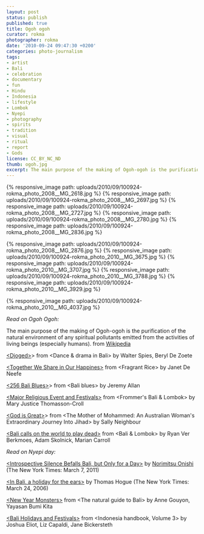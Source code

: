 ```yaml
---
layout: post
status: publish
published: true
title: Ogoh ogoh
curator: rokma
photographer: rokma
date: '2010-09-24 09:47:30 +0200'
categories: photo-journalism
tags:
- artist
- Bali
- celebration
- documentary
- fun
- Hindu
- Indonesia
- lifestyle
- Lombok
- Nyepi
- photography
- spirits
- tradition
- visual
- ritual
- report
- Gods
license: CC_BY_NC_ND
thumb: ogoh.jpg
excerpt: The main purpose of the making of Ogoh-ogoh is the purification of the natural environment of any spiritual pollutants emitted from the activities of living beings (especially humans).
---
```



{% responsive_image path: uploads/2010/09/100924-rokma_photo_2008__MG_2618.jpg %}
{% responsive_image path: uploads/2010/09/100924-rokma_photo_2008__MG_2697.jpg %}
{% responsive_image path: uploads/2010/09/100924-rokma_photo_2008__MG_2727.jpg %}
{% responsive_image path: uploads/2010/09/100924-rokma_photo_2008__MG_2780.jpg %}
{% responsive_image path: uploads/2010/09/100924-rokma_photo_2008__MG_2836.jpg %}

{% responsive_image path: uploads/2010/09/100924-rokma_photo_2008__MG_2876.jpg %}
{% responsive_image path: uploads/2010/09/100924-rokma_photo_2010__MG_3675.jpg %}
{% responsive_image path: uploads/2010/09/100924-rokma_photo_2010__MG_3707.jpg %}
{% responsive_image path: uploads/2010/09/100924-rokma_photo_2010__MG_3788.jpg %}
{% responsive_image path: uploads/2010/09/100924-rokma_photo_2010__MG_3929.jpg %}

{% responsive_image path: uploads/2010/09/100924-rokma_photo_2010__MG_4037.jpg %}

_Read on Ogoh Ogoh:_

The main purpose of the making of Ogoh-ogoh is the purification of the natural environment of any spiritual pollutants emitted from the activities of living beings (especially humans).  from <a target="_blank" href="http://en.wikipedia.org/wiki/Ogoh-ogoh" rel="nofollow">Wikipedia</a>

<a href="http://books.google.com/books?id=zZ_Zk_E1lG0C&lpg=PA243&dq=ogoh%20ogoh&pg=PA243#v=onepage&q=ogoh%20ogoh&f=false" target="_blank">&lt;Djoged&gt;</a>&gt; from &lt;Dance &amp; drama in Bali&gt; by Walter Spies, Beryl De Zoete

<a href="http://books.google.com/books?id=9_FR9UgpaRIC&lpg=PA141&dq=ogoh%20ogoh&pg=PA141#v=onepage&q=ogoh%20ogoh&f=false" target="_blank">&lt;Together We Share in Our Happines&gt;</a> from &lt;Fragrant Rice&gt; by Janet De Neefe

<a href="http://books.google.com/books?id=dpUMTUnGtjIC&lpg=PA256&dq=ogoh%20ogoh&pg=PA256#v=onepage&q=ogoh%20ogoh&f=false" target="_blank">&lt;256 Bali Blues&gt;</a>&gt; from &lt;Bali blues&gt; by Jeremy Allan

<a href="http://books.google.com/books?id=-SdPoFp5WY0C&lpg=PA32&dq=ogoh%20ogoh&pg=PA32#v=onepage&q=ogoh%20ogoh&f=false" target="_blank">&lt;Major Religious Event and Festivals&gt;</a> from &lt;Frommer's Bali & Lombok&gt; by Mary Justice Thomasson-Croll

<a href="http://books.google.com/books?id=Lw_pNuHejjAC&lpg=PA49&dq=ogoh%20ogoh&pg=PA49#v=onepage&q=ogoh%20ogoh&f=false" target="_blank">&lt;God is Great&gt;</a>&gt; from &lt;The Mother of Mohammed: An Australian Woman's Extraordinary Journey Into Jihad&gt; by Sally Neighbour

<a href="http://books.google.com/books?id=j7YosVd8wEMC&lpg=PA62&dq=ogoh%20ogoh&pg=PA62#v=onepage&q=ogoh%20ogoh&f=false" target="_blank">&lt;Bali calls on the world to play dead&gt;</a> from &lt;Bali &amp; Lombok&gt; by Ryan Ver Berkmoes, Adam Skolnick, Marian Carroll



_Read on Nyepi day:_

<a target="_blank" href="http://www.nytimes.com/2011/03/07/world/asia/07indonesia.html?_r=1" rel="nofollow">&lt;Introspective Silence Befalls Bali, but Only for a Day&gt;</a> by <a href="http://topics.nytimes.com/topics/reference/timestopics/people/o/norimitsu_onishi/index.html?inline=nyt-per" target="_blank" rel="nofollow">Norimitsu Onishi</a> (The New York Times: March 7, 2011)

<a target="_blank" href="http://www.nytimes.com/2006/03/24/opinion/24iht-edhogue.html" rel="nofollow"> &lt;In Bali, a holiday for the ears&gt;</a> by Thomas Hogue (The New York Times:  March 24, 2006)

<a target="_blank" href="http://books.google.com/books?id=RzUPfuQ1GO0C&pg=PP93&dq=ogoh+ogoh&hl=en&ei=7Nx6TqG8KITJrQeFh_3CDw&sa=X&oi=book_result&ct=result&resnum=5&ved=0CEAQ6AEwBA#v=onepage&q=ogoh%20ogoh&f=false">&lt;New Year Monsters&gt;</a> from &lt;The natural guide to Bali&gt;  by Anne Gouyon, Yayasan Bumi Kita


<a target="_blank" href="http://books.google.com/books?id=ktv0_me9x2UC&lpg=PA321&dq=ogoh%20ogoh&pg=PA321#v=onepage&q=ogoh%20ogoh&f=false">&lt;Bali Holidays and Festivals&gt;</a> from &lt;Indonesia handbook, Volume 3&gt; by Joshua Eliot, Liz Capaldi, Jane Bickersteth
